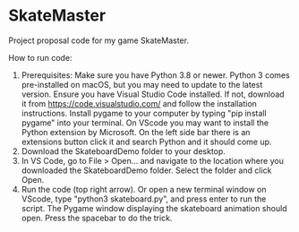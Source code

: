 # SkateMaster
Project proposal code for my game SkateMaster.

How to run code:
1. Prerequisites: Make sure you have Python 3.8 or newer. Python 3 comes pre-installed on macOS, but you may need to update to the latest      version. Ensure you have Visual Studio Code installed. If not, download it from https://code.visualstudio.com/ and follow the 
   installation instructions. Install pygame to your computer by typing "pip install pygame" into your terminal. On VScode you may want to     install the Python extension by Microsoft. On the left side bar there is an extensions button click it and search Python and it should      come up.
2. Download the SkateboardDemo folder to your desktop.
3. In VS Code, go to File > Open... and navigate to the location where you downloaded the SkateboardDemo folder. Select the folder and 
   click Open.
4. Run the code (top right arrow). Or open a new terminal window on VScode, type "python3 skateboard.py", and press enter to run the 
   script. The Pygame window displaying the skateboard animation should open. Press the spacebar to do the trick.
